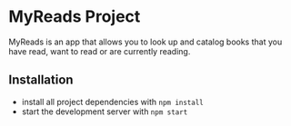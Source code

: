 # MyReads Project

MyReads is an app that allows you to look up and catalog books that you have read, want to read or are currently reading.

## Installation

- install all project dependencies with `npm install`
- start the development server with `npm start`
